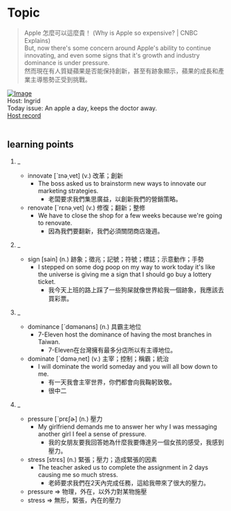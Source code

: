# Topic

> Apple 怎麼可以這麼貴！ (Why is Apple so expensive? | CNBC Explains) <br>
> But, now there's some concern around Apple's ability to continue innovating, and even some signs that it's growth and industry dominance is under pressure. <br>
> 然而現在有人質疑蘋果是否能保持創新，甚至有跡象顯示，蘋果的成長和產業主導態勢正受到挑戰。 <br>

[![Image](https://cdn.voicetube.com/assets/thumbnails/t6VYByDYg7c.jpg)](https://www.youtube.com/embed/t6VYByDYg7c?rel=0&showinfo=0&cc_load_policy=0&controls=1&autoplay=1&iv_load_policy=3&playsinline=1&wmode=transparent&start=204&end=215&enablejsapi=1&origin=https://tw.voicetube.com&widgetid=1)<br>
Host: Ingrid
<br>Today issue: An apple a day, keeps the doctor away.
<br>
[Host record](https://cdn.voicetube.com/tmp/everyday_records/ingrid.wang_vt_50297/2842.mp3)
<br><br>
## learning points
1. _
	* innovate [ˋɪnə͵vet] (v.) 改革；創新
		- The boss asked us to brainstorm new ways to innovate our marketing strategies.
			+ 老闆要求我們集思廣益，以創新我們的營銷策略。
	* renovate [ˋrɛnə͵vet] (v.) 修復；翻新；整修
		- We have to close the shop for a few weeks because we're going to renovate.
			+ 因為我們要翻新，我們必須關閉商店幾週。

2. _
	* sign [sain] (n.) 跡象；徵兆；記號；符號；標誌；示意動作；手勢
		- I stepped on some dog poop on my way to work today it's like the universe is giving me a sign that I should go buy a lottery ticket.
			+ 我今天上班的路上踩了一些狗屎就像世界給我一個跡象，我應該去買彩票。

3. _
	* dominance [ˋdɑmənəns] (n.) 具霸主地位
		- 7-Eleven host the dominance of having the most branches in Taiwan.
			+ 7-Eleven在台灣擁有最多分店所以有主導地位。
	* dominate [ˋdɑmə͵net] (v.) 主宰；控制；稱霸；統治
		- I will dominate the world someday and you will all bow down to me.
			+ 有一天我會主宰世界，你們都會向我鞠躬致敬。
			+ 很中二

4. _
	* pressure [ˋprɛʃɚ] (n.) 壓力
		- My girlfriend demands me to answer her why I was messaging another girl I feel a sense of pressure.
			+ 我的女朋友要我回答她為什麼我要傳達另一個女孩的感受，我感到壓力。
	* stress [strɛs] (n.) 緊張；壓力；造成緊張的因素
		- The teacher asked us to complete the assignment in 2 days causing me so much stress.
			+ 老師要求我們在2天內完成任務，這給我帶來了很大的壓力。
	* pressure => 物理，外在，以外力對某物施壓
	* stress => 無形，緊張，內在的壓力